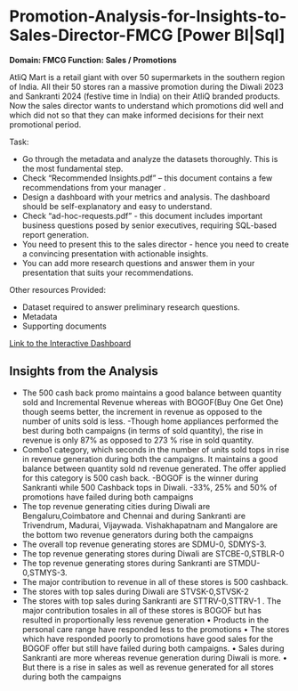 # Promotion-Analysis-for-Insights-to-Sales-Director-FMCG [Power BI|Sql]
**Domain:  FMCG       Function: Sales / Promotions**

AtliQ Mart is a retail giant with over 50 supermarkets in the southern region of India. All their 50 stores ran a massive promotion during the Diwali 2023 and Sankranti 2024 (festive time in India) on their AtliQ branded products. Now the sales director wants to understand which promotions did well and which did not so that they can make informed decisions for their next promotional period.  

Task: 
- Go through the metadata and analyze the datasets thoroughly. This is the most fundamental step. 
- Check “Recommended Insights.pdf” – this document contains a few recommendations from your manager .  
- Design a dashboard with your metrics and analysis. The dashboard should be self-explanatory and easy to understand.
- Check “ad-hoc-requests.pdf” - this document includes important business questions posed by senior executives, requiring SQL-based report generation.
- You need to present this to the sales director - hence you need to create a convincing presentation with actionable insights.  
- You can add more research questions and answer them in your presentation that suits your recommendations.  


Other resources Provided:
- Dataset required to answer preliminary research questions.
- Metadata
- Supporting documents

[Link to the Interactive Dashboard](https://app.powerbi.com/view?r=eyJrIjoiMzQ4Mjk2ZmItNmZmNC00NTgyLWFjMWYtNzUzNWVhYTIzMDVjIiwidCI6ImM2ZTU0OWIzLTVmNDUtNDAzMi1hYWU5LWQ0MjQ0ZGM1YjJjNCJ9)



## Insights from the Analysis

-	The 500 cash back promo maintains a good balance between quantity sold and Incremental Revenue whereas  with BOGOF(Buy One Get One) though seems better, the increment in revenue as opposed to the number of units sold is less. 
-Though home appliances performed the best during both campaigns (in terms of sold quantity), the rise in revenue is only 87% as opposed to 273 % rise in sold quantity. 
-	Combo1 category, which seconds in the number of units sold tops in rise in revenue generation during both the campaigns. It maintains a good balance between quantity sold 
  nd revenue generated. The offer applied for this category is 500 cash back. 
  -BOGOF is the winner during Sankranti while 500 Cashback tops in Diwali.
-33%, 25% and 50% of promotions have failed during both campaigns
-	The top revenue generating cities during Diwali are Bengaluru,Coimbatore and Chennai and during Sankranti are Trivendrum, Madurai, Vijaywada. Vishakhapatnam and Mangalore are the bottom two revenue generators during both the campaigns
-	The overall top revenue generating stores are SDMU-0, SDMYS-3.
-	The top revenue generating stores during Diwali are STCBE-0,STBLR-0 
-	The top revenue generating stores during Sankranti are STMDU-0,STMYS-3.
-	The major contribution to revenue in all of these stores is 500 cashback.
-	The stores with top sales during Diwali are STVSK-0,STVSK-2
-	The stores with top sales during  Sankranti are STTRV-0,STTRV-1 . The major contribution tosales in all of these stores is BOGOF but has resulted in proportionally less revenue generation
•	Products in the personal care range have responded less to the promotions
•	The stores which have responded poorly to promotions have good sales for the BOGOF offer but still have failed during both campaigns.
•	Sales during Sankranti are more whereas revenue generation during Diwali is more.
•	But there is a rise in sales as well as revenue generated for all stores during both the campaigns



